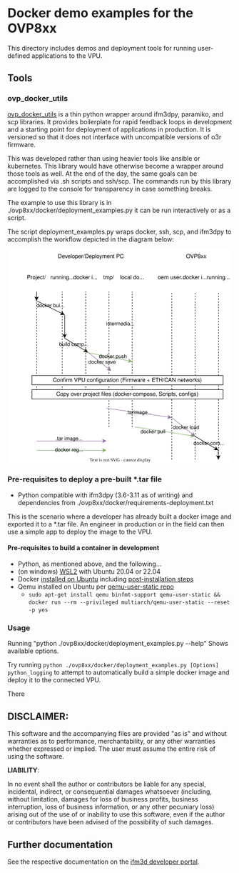 # Docker demo examples for the OVP8xx

This directory includes demos and deployment tools for running user-defined applications to the VPU.

## Tools

### ovp_docker_utils

[ovp_docker_utils](https://pypi.org/project/ovp-docker-utils/) is a thin python wrapper around ifm3dpy, paramiko, and scp libraries. It provides boilerplate for rapid feedback loops in development and a starting point for deployment of applications in production. It is versioned so that it does not interface with uncompatible versions of o3r firmware.

This was developed rather than using heavier tools like ansible or kubernetes. This library would have otherwise become a wrapper around those tools as well. At the end of the day, the same goals can be accomplished via .sh scripts and ssh/scp. The commands run by this library are logged to the console for transparency in case something breaks.

The example to use this library is in ./ovp8xx/docker/deployment_examples.py it can be run interactively or as a script.

The script deployment_examples.py wraps docker, ssh, scp, and ifm3dpy to accomplish the workflow depicted in the diagram below:

![Deployment Workflow](./schematic.drawio.svg)

### Pre-requisites to deploy a pre-built *.tar file

- Python compatible with ifm3dpy (3.6-3.11 as of writing) and dependencies from ./ovp8xx/docker/requirements-deployment.txt

This is the scenario where a developer has already built a docker image and exported it to a *.tar file. An engineer in production or in the field can then use a simple app to deploy the image to the VPU.

#### Pre-requisites to build a container in development

- Python, as mentioned above, and the following...
- (on windows) [WSL2](https://learn.microsoft.com/en-us/windows/wsl/install) with Ubuntu 20.04 or 22.04
- Docker [installed on Ubuntu](https://docs.docker.com/engine/install/ubuntu/) including [post-installation steps](https://docs.docker.com/engine/install/linux-postinstall/)
- Qemu installed on Ubuntu per [qemu-user-static repo](https://github.com/multiarch/qemu-user-static)
    - `sudo apt-get install qemu binfmt-support qemu-user-static && docker run --rm --privileged multiarch/qemu-user-static --reset -p yes`


### Usage

Running "python ./ovp8xx/docker/deployment_examples.py --help" Shows available options.

Try running `python ./ovp8xx/docker/deployment_examples.py [Options] python_logging` to attempt to automatically build a simple docker image and deploy it to the connected VPU.

There




## **DISCLAIMER**:

This software and the accompanying files are provided "as is" and without warranties as to performance, merchantability, or any other warranties whether expressed or implied. The user must assume the entire risk of using the software.

**LIABILITY**:

In no event shall the author or contributors be liable for any special, incidental, indirect, or consequential damages whatsoever (including, without limitation, damages for loss of business profits, business interruption, loss of business information, or any other pecuniary loss) arising out of the use of or inability to use this software, even if the author or contributors have been advised of the possibility of such damages.

## Further documentation
See the respective documentation on the [ifm3d developer portal](https://ifm3d.com/latest/SoftwareInterfaces/Docker/index_docker.html).